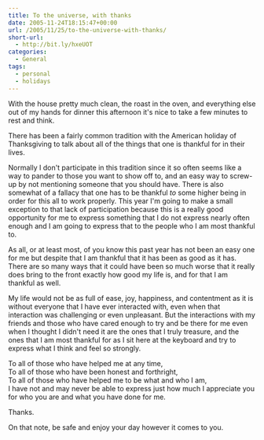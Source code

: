 ```yaml
---
title: To the universe, with thanks
date: 2005-11-24T18:15:47+00:00
url: /2005/11/25/to-the-universe-with-thanks/
short-url:
  - http://bit.ly/hxeUOT
categories:
  - General
tags:
  - personal
  - holidays
---
```

With the house pretty much clean, the roast in the oven, and everything else out of my hands for dinner this afternoon it's nice to take a few minutes to rest and think.

There has been a fairly common tradition with the American holiday of Thanksgiving to talk about all of the things that one is thankful for in their lives.

Normally I don't participate in this tradition since it so often seems like a way to pander to those you want to show off to, and an easy way to screw-up by not mentioning someone that you should have. There is also somewhat of a fallacy that one has to be thankful _to_ some higher being in order for this all to work properly. This year I'm going to make a small exception to that lack of participation because this is a really good opportunity for me to express something that I do not express nearly often enough and I am going to express that to the people who I am most thankful to.

As all, or at least most, of you know this past year has not been an easy one for me but despite that I am thankful that it has been as good as it has. There are so many ways that it could have been so much worse that it really does bring to the front exactly how good my life is, and for that I am thankful as well.

My life would not be as full of ease, joy, happiness, and contentment as it is without everyone that I have ever interacted with, even when that interaction was challenging or even unpleasant. But the interactions with my friends and those who have cared enough to try and be there for me even when I thought I didn't need it are the ones that I truly treasure, and the ones that I am most thankful for as I sit here at the keyboard and try to express what I think and feel so strongly.

To all of those who have helped me at any time,<br /> To all of those who have been honest and forthright,<br /> To all of those who have helped me to be what and who I am,<br /> I have not and may never be able to express just how much I appreciate you for who you are and what you have done for me.

Thanks.

On that note, be safe and enjoy your day however it comes to you.